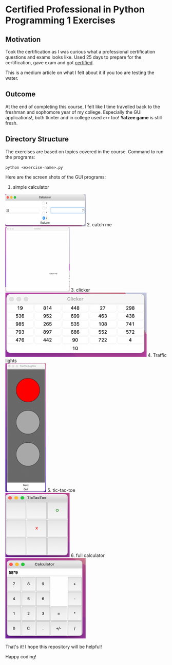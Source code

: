 # Certified Professional in Python Programming 1 Exercises

## Motivation

Took the certification as I was curious what a professional certification questions and exams looks like. Used 25 days to prepare for the certification, gave exam and got <a href="file:///Users/dichha/Downloads/certificate_LQUf.ExTF.Bd5D.pdf">certified</a>. 

This is a medium article on what I felt about it if you too are testing the water. 

## Outcome
At the end of completing this course, I felt like I time travelled back to the freshman and sophomore year of my college. Especially the GUI applications!, both tkinter and in college used `c++` too! <b>Yatzee game</b> is still fresh. 

## Directory Structure
The exercises are based on topics covered in the course. 
Command to run the programs:

`python <exercise-name>.py` 

Here are the screen shots of the GUI programs: 

1. simple calculator<br>
<img src="gui-images/simple-calculator.png" alt="calculator with basic operation" height=100 width=250/>
2. catch me<br>
<img src="gui-images/catch-me.png" alt="move hover game to catch a button" height=200 width=200/>
3. clicker<br>
<img src="gui-images/clicker.png" alt="grid to checkout numbers in ascending order" height=200 widht=400/>
4. Traffic lights<br>
<img src="gui-images/traffic-lights.png" alt="turning on traffic lights based of ligts's states" height=400 widht=200>
5. tic-tac-toe<br>
<img src="gui-images/tic-tac-toe.png" alt="a tic-tac-toe game" height=200 width=200/>
6. full calculator<br>
<img src="gui-images/calculator.png" alt="full functional calculator" height=250 width=250/>

That's it! I hope this repository will be helpful! 

Happy coding!